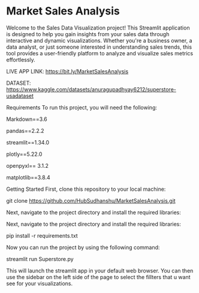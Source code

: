 # Market Sales Analysis
Welcome to the Sales Data Visualization project! This Streamlit application is designed to help you gain insights from your sales data through interactive and dynamic visualizations. Whether you're a business owner, a data analyst, or just someone interested in understanding sales trends, this tool provides a user-friendly platform to analyze and visualize sales metrics effortlessly.

LIVE APP LINK: https://bit.ly/MarketSalesAnalysis

DATASET: https://www.kaggle.com/datasets/anuragupadhyay6212/superstore-usadataset

Requirements
To run this project, you will need the following:

Markdown==3.6

pandas==2.2.2

streamlit==1.34.0

plotly==5.22.0

openpyxl== 3.1.2

matplotlib==3.8.4

Getting Started
First, clone this repository to your local machine:

git clone https://github.com/HubSudhanshu/MarketSalesAnalysis.git

Next, navigate to the project directory and install the required libraries:

Next, navigate to the project directory and install the required libraries:

pip install -r requirements.txt

Now you can run the project by using the following command:

streamlit run Superstore.py

This will launch the streamlit app in your default web browser. You can then use the sidebar on the left side of the page to select the fillters that u want see for your visualizations.
